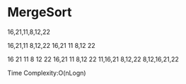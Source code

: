 # MergeSort

16,21,11,8,12,22

16,21,11	8,12,22
16,21  11	8,12  22

16	21	11	8	12	22
16,21	11	8,12	22
11,16,21	8,12,22
8,12,16,21,22

Time Complexity:O(nLogn)
